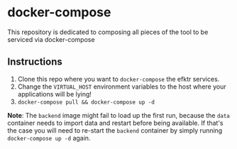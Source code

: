 # docker-compose
This repository is dedicated to composing all pieces of the tool to be serviced via docker-compose


## Instructions

1. Clone this repo where you want to `docker-compose` the efktr services.
1. Change the `VIRTUAL_HOST` environment variables to the host where your applications will be lying!
1. `docker-compose pull && docker-compose up -d`

**Note**: The `backend` image might fail to load up the first run, because the `data` container needs to import data and restart before being available. If that's the case you will need to re-start the `backend` container by simply running `docker-compose up -d` again.